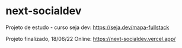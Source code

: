 # next-socialdev
Projeto de estudo - curso seja dev: https://seja.dev/mapa-fullstack

Projeto finalizado, 18/06/22
Online: https://next-socialdev.vercel.app/
